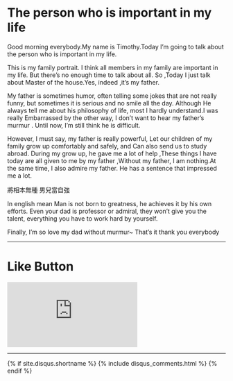 # The person who is important in my life

Good morning everybody.My name is Timothy.Today I’m going to talk about the person who is important in my life.

This is my family portrait. I think all members in my family are important in my life. But there’s no enough time to talk about all. So ,Today I just talk about Master of the house.Yes, indeed ,it’s my father.

My father is sometimes humor, often telling some jokes that are not really funny, but sometimes it is serious and no smile all the day. Although He always tell me about his philosophy of life, most I hardly understand.I was really Embarrassed by the other way, I don’t want to hear my father’s murmur . Until now, I’m still think he is difficult.

However, I must say, my father is really powerful, Let our children of my family grow up comfortably and safely, and Can also send us to study abroad.
During my grow up, he gave me a lot of help ,These things I have today are all given to me by my father ,Without my father, I am nothing.At the same time, I also admire my father. He has a sentence that impressed me a lot.

將相本無種 男兒當自強

In english mean Man is not born to greatness, he achieves it by his own efforts. Even your dad is professor or admiral, they won’t give you the talent, everything you have to work hard by yourself.

Finally, I’m so love my dad without murmur~ That’s it thank you everybody 


* * *

# Like Button

<iframe class="lc-margin-top-64 lc-margin-bottom-32 lc-mobile" data-v-b66e9a5a="" frameborder="0" src="https://button.like.co/in/embed/s9443112/button"> </iframe>

* * *

{% if site.disqus.shortname %}
  {% include disqus_comments.html %}
{% endif %}